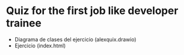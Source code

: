 # Quiz for the first job like developer trainee

* Diagrama de clases del ejercicio (alexquix.drawio)
* Ejercicio (index.html)

